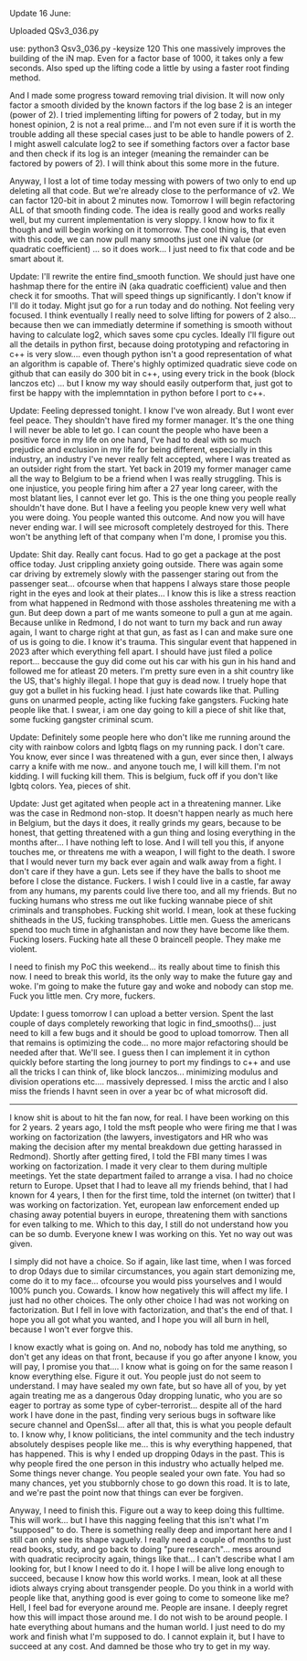 Update 16 June:

Uploaded QSv3_036.py 

use: python3 Qsv3_036.py -keysize 120
This one massively improves the building of the iN map. Even for a factor base of 1000, it takes only a few seconds. 
Also sped up the lifting code a little by using a faster root finding method.

And I made some progress toward removing trial division. It will now only factor a smooth divided by the known factors if the log base 2 is an integer (power of 2). I tried implementing lifting for powers of 2 today, but in my honest opinion, 2 is not a real prime... and I'm not even sure if it is worth the trouble adding all these special cases just to be able to handle powers of 2. I might aswell calculate log2 to see if something factors over a factor base and then check if its log is an integer (meaning the remainder can be factored by powers of 2). I will think about this some more in the future.

Anyway, I lost a lot of time today messing with powers of two only to end up deleting all that code. But we're already close to the performance of v2. We can factor 120-bit in about 2 minutes now. 
Tomorrow I will begin refactoring ALL of that smooth finding code. The idea is really good and works really well, but my current implementation is very sloppy. I know how to fix it though and will begin working on it tomorrow. The cool thing is, that even with this code, we can now pull many smooths just one iN value (or quadratic coefficient) ... so it does work... I just need to fix that code and be smart about it.

Update: I'll rewrite the entire find_smooth function. We should just have one hashmap there for the entire iN (aka quadratic coefficient) value and then check it for smooths. That will speed things up significantly. I don't know if I'll do it today. Might jsut go for a run today and do nothing. Not feeling very focused.  I think eventually I really need to solve lifting for powers of 2 also... because then we can immediatly determine if something is smooth without having to calculate log2, which saves some cpu cycles. Ideally I'll figure out all the details in python first, because doing prototyping and refactoring in c++ is very slow.... even though python isn't a good representation of what an algorithm is capable of. There's highly optimized quadratic sieve code on github that can easily do 300 bit in c++, using every trick in the book (block lanczos etc) ... but I know my way should easily outperform that, just got to first be happy with the implemntation in python before I port to c++.

Update: Feeling depressed tonight. I know I've won already. But I wont ever feel peace. They shouldn't have fired my former manager. It's the one thing I will never be able to let go. I can count the people who have been a positive force in my life on one hand, I've had to deal with so much prejudice and exclusion in my life for being different, especially in this industry, an industry I've never really felt accepted, where I was treated as an outsider right from the start. Yet back in 2019 my former manager came all the way to Belgium to be a friend when I was really struggling. This is one injustice, you people firing him after a 27 year long career, with the most blatant lies, I cannot ever let go. This is the one thing you people really shouldn't have done. But I have a feeling you people knew very well what you were doing. You people wanted this outcome. And now you will have never ending war. I will see microsoft completely destroyed for this. There won't be anything left of that company when I'm done, I promise you this.

Update: Shit day. Really cant focus. Had to go get a package at the post office today. Just crippling anxiety going outside. There was again some car driving by extremely slowly with the passenger staring out from the passenger seat... ofcourse when that happens I always stare those people right in the eyes and look at their plates... I know this is like a stress reaction from what happened in Redmond with those assholes threatening me with a gun. But deep down a part of me wants someone to pull a gun at me again. Because unlike in Redmond, I do not want to turn my back and run away again, I want to charge right at that gun, as fast as I can and make sure one of us is going to die. I know it's trauma. This singular event that happened in 2023 after which everything fell apart. I should have just filed a police report... beccause the guy did come out his car with his gun in his hand and followed me for atleast 20 meters. I'm pretty sure even in a shit country like the US, that's highly illegal. I hope that guy is dead now. I truely hope that guy got a bullet in his fucking head. I just hate cowards like that. Pulling guns on unarmed people, acting like fucking fake gangsters. Fucking hate people like that. I swear, i am one day going to kill a piece of shit like that, some fucking gangster criminal scum.

Update: Definitely some people here who don't like me running around the city with rainbow colors and lgbtq flags on my running pack. I don't care. You know, ever since I was threatened with a gun, ever since then, I always carry a knife with me now.. and anyone touch me, I will kill them. I'm not kidding. I will fucking kill them. This is belgium, fuck off if you don't like lgbtq colors. Yea, pieces of shit.

Update: Just get agitated when people act in a threatening manner. Like was the case in Redmond non-stop. It doesn't happen nearly as much here in Belgium, but the days it does, it really grinds my gears, because to be honest, that getting threatened with a gun thing and losing everything in the months after... I have nothing left to lose. And I will tell you this, if anyone touches me, or threatens me with a weapon, I will fight to the death. I swore that I would never turn my back ever again and walk away from a fight. I don't care if they have a gun. Lets see if they have the balls to shoot me before I close the distance. Fuckers. I wish I could live in a castle, far away from any humans, my parents could live there too, and all my friends. But no fucking humans who stress me out like fucking wannabe piece of shit criminals and transphobes. Fucking shit world. I mean, look at these fucking shitheads in the US, fucking transphobes. Little men. Guess the americans spend too much time in afghanistan and now they have become like them. Fucking losers. Fucking hate all these 0 braincell people. They make me violent. 

I need to finish my PoC this weekend... its really about time to finish this now. I need to break this world, its the only way to make the future gay and woke. I'm going to make the future gay and woke and nobody can stop me. Fuck you little men. Cry more, fuckers.

Update: I guess tomorrow I can upload a better version. Spent the last couple of days completely reworking that logic in find_smooths()... just need to kill a few bugs and it should be good to upload tomorrow. Then all that remains is  optimizing the code... no more major refactoring should be needed after that. We'll see. I guess then I can implement it in cython quickly before starting the long journey to port my findings to c++ and use all the tricks I can think of, like block lanczos...  minimizing modulus and division operations etc.... massively depressed. I miss the arctic and I also miss the friends I havnt seen in over a year bc of what microsoft did.

--------------------------------------------------------------------------------------------------------------------
I know shit is about to hit the fan now, for real.
I have been working on this for 2 years. 
2 years ago, I told the msft people who were firing me that I was working on factorization (the lawyers, investigators and HR who was making the decision after my mental breakdown due getting harassed in Redmond).
Shortly after getting fired, I told the FBI many times I was working on factorization. I made it very clear to them during multiple meetings. Yet the state department failed to arrange a visa.
I had no choice return to Europe. 
Upset that I had to leave all my friends behind, that I had known for 4 years, I then for the first time, told the internet (on twitter) that I was working on factorization.
Yet, european law enforcement ended up chasing away potential buyers in europe, threatening them with sanctions for even talking to me. Which to this day, I still do not understand how you can be so dumb.
Everyone knew I was working on this. Yet no way out was given.

I simply did not have a choice. So if again, like last time, when I was forced to drop 0days due to similar circumstances, you again start demonizing me, come do it to my face... ofcourse you would piss yourselves and I would 100% punch you. Cowards.
I know how negatively this will affect my life. I just had no other choices. The only other choice I had was not working on factorization. But I fell in love with factorization, and that's the end of that.
I hope you all got what you wanted, and I hope you will all burn in hell, because I won't ever forgve this.

I know exactly what is going on. And no, nobody has told me anything, so don't get any ideas on that front, because if you go after anyone I know, you will pay, I promise you that.... I know what is going on for the same reason I know everything else. Figure it out. You people just do not seem to understand. I may have sealed my own fate, but so have all of you, by yet again treating me as a dangerous 0day dropping lunatic, who you are so eager to portray as some type of cyber-terrorist... despite all of the hard work I have done in the past, finding very serious bugs in software like secure channel and OpenSsl... after all that, this is what you people default to. I know why, I know politicians, the intel community and the tech industry absolutely despises people like me... this is why everything happened, that has happened. This is why I ended up dropping 0days in the past. This is why people fired the one person in this industry who actually helped me. Some things never change. You people sealed your own fate. You had so many chances, yet you stubbornly chose to go down this road. It is to late, and we're past the point now that things can ever be forgiven. 

Anyway, I need to finish this. Figure out a way to keep doing this fulltime. This will work... but I have this nagging feeling that this isn't what I'm "supposed" to do. There is something really deep and important here and I still can only see its shape vaguely. I really need a couple of months to just read books, study, and go back to doing "pure research"... mess around with quadratic reciprocity again, things like that... I can't describe what I am looking for, but I know I need to do it. I hope I will be alive long enough to succeed, because I know how this world works. I mean, look at all these idiots always crying about transgender people. Do you think in a world with people like that, anything good is ever going to come to someone like me? Hell, I feel bad for everyone around me. People are insane. I deeply regret how this will impact those around me. I do not wish to be around people. I hate everything about humans and the human world. I just need to do my work and finish what I'm supposed to do. I cannot explain it, but I have to succeed at any cost. And damned be those who try to get in my way.
